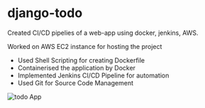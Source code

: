 # django-todo
Created CI/CD pipelies of a web-app using docker, jenkins, AWS.

Worked on AWS EC2 instance for hosting the project
- Used Shell Scripting for creating Dockerfile
- Containerised the application by Docker
- Implemented Jenkins CI/CD Pipeline for automation
- Used Git for Source Code Management

![todo App](https://raw.githubusercontent.com/shreys7/django-todo/develop/staticfiles/todoApp.png)
<!--### Setup
To get this repository, run the following command inside your git enabled terminal
```bash
$ git clone https://github.com/shreys7/django-todo.git
```
You will need django to be installed in you computer to run this app. Head over to https://www.djangoproject.com/download/ for the download guide

Once you have downloaded django, go to the cloned repo directory and run the following command

```bash
$ python manage.py makemigrations
```

This will create all the migrations file (database migrations) required to run this App.

Now, to apply this migrations run the following command
```bash
$ python manage.py migrate
```

One last step and then our todo App will be live. We need to create an admin user to run this App. On the terminal, type the following command and provide username, password and email for the admin user
```bash
$ python manage.py createsuperuser
```

That was pretty simple, right? Now let's make the App live. We just need to start the server now and then we can start using our simple todo App. Start the server by following command

```bash
$ python manage.py runserver
```

Once the server is hosted, head over to http://127.0.0.1:8000/todos for the App.

Now let's setup AWS 

Cheers and Happy Coding :)-->
